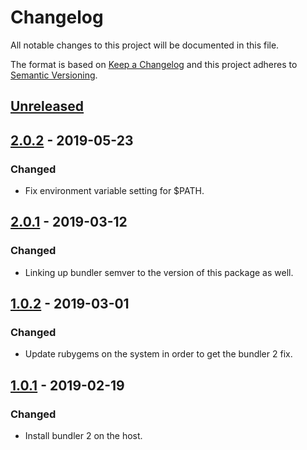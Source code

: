 # Changelog

All notable changes to this project will be documented in this file.

The format is based on [Keep a Changelog](http://keepachangelog.com/en/1.0.0/) and this project adheres to [Semantic Versioning](http://semver.org/spec/v2.0.0.html).

## [Unreleased]

## [2.0.2] - 2019-05-23
### Changed
- Fix environment variable setting for $PATH.

## [2.0.1] - 2019-03-12
### Changed
- Linking up bundler semver to the version of this package as well.

## [1.0.2] - 2019-03-01
### Changed
- Update rubygems on the system in order to get the bundler 2 fix.

## [1.0.1] - 2019-02-19
### Changed
- Install bundler 2 on the host.

[unreleased]: https://github.com/CultureHQ/actions-bundler/compare/v2.0.2...HEAD
[2.0.2]: https://github.com/CultureHQ/actions-bundler/compare/v2.0.1...v2.0.2
[2.0.1]: https://github.com/CultureHQ/actions-bundler/compare/v1.0.2...v2.0.1
[1.0.2]: https://github.com/CultureHQ/actions-bundler/compare/v1.0.1...v1.0.2
[1.0.1]: https://github.com/CultureHQ/actions-bundler/compare/312154...v1.0.1
